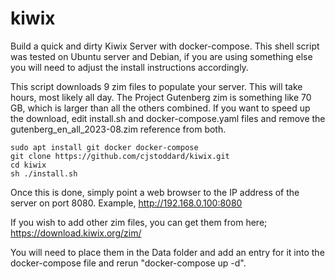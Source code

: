 # kiwix
Build a quick and dirty Kiwix Server with docker-compose. This shell script was tested on Ubuntu server and Debian, if you are using something else you will need to adjust the install instructions accordingly.

This script downloads 9 zim files to populate your server. This will take hours, most likely all day. The Project Gutenberg zim is something like 70 GB, which is larger than all the others combined. If you want to speed up the download, edit install.sh and docker-compose.yaml files and remove the gutenberg_en_all_2023-08.zim reference from both.


    sudo apt install git docker docker-compose
    git clone https://github.com/cjstoddard/kiwix.git
    cd kiwix
    sh ./install.sh

Once this is done, simply point a web browser to the IP address of the server on port 8080. Example, http://192.168.0.100:8080

If you wish to add other zim files, you can get them from here; https://download.kiwix.org/zim/

You will need to place them in the Data folder and add an entry for it into the docker-compose file and rerun "docker-compose up -d".

